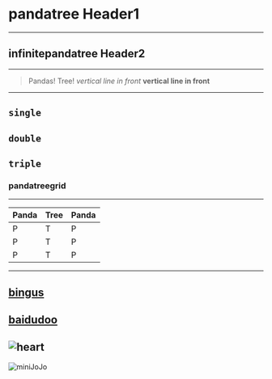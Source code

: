 # pandatree Header1
---
## infinitepandatree Header2
---
>Pandas! Tree! 
*vertical line in front*
**vertical line in front**
---
`single`
---
``double``
---
```triple```
---
### pandatreegrid
---
|Panda|Tree|Panda|
|-----|----|-----|
|P |T |P |
|P |T |P |
|P |T |P |
---
[bingus](https://www.bing.com/)
---
[baidudoo](https://www.baidu.com/)
---
![heart](https://c-ssl.duitang.com/uploads/item/202002/23/20200223182401_hnmRv.jpeg)
---
![miniJoJo](http://static.tvtropes.org/pmwiki/pub/images/jonathan_joestar_all_star_battle.png)
